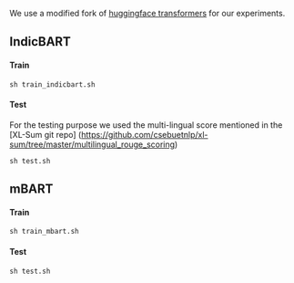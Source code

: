

We use a modified fork of [huggingface transformers](https://github.com/huggingface/transformers) for our experiments.


## IndicBART

#### Train

```
sh train_indicbart.sh
```

#### Test
For the testing purpose we used the multi-lingual score mentioned in the [XL-Sum git repo] (https://github.com/csebuetnlp/xl-sum/tree/master/multilingual_rouge_scoring)

```
sh test.sh
```


## mBART

#### Train 

```
sh train_mbart.sh
```

#### Test

```
sh test.sh
```

